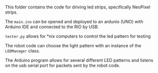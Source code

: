 This folder contains the code for driving led strips, specifically NeoPixel strips.

The `main.ino` can be opened and deployed to an ardunio (UNO) with Arduino IDE and connected
to the RIO by USB.

`tester.py` allows for *nix computers to control the led pattern for testing

The robot code can choose the light pattern with an instance of the `LEDManager` class.

The Arduino program allows for several different LED patterns and listens on the usb serial port for packets sent by the robot code.
